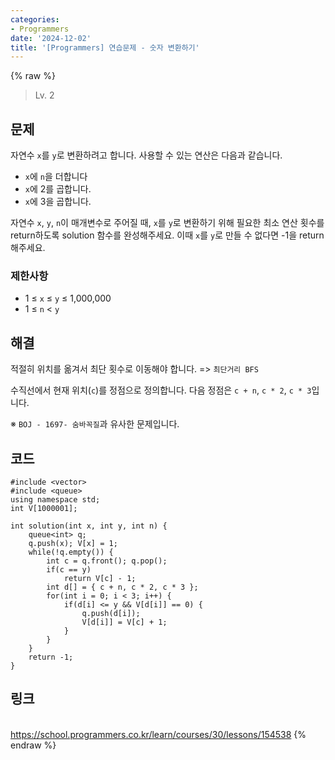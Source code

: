 ```yaml
---
categories:
- Programmers
date: '2024-12-02'
title: '[Programmers] 연습문제 - 숫자 변환하기'
---
```


{% raw %}
> Lv. 2<br>

## 문제
자연수  `x`를  `y`로 변환하려고 합니다. 사용할 수 있는 연산은 다음과 같습니다.
-   `x`에  `n`을 더합니다
-   `x`에 2를 곱합니다.
-   `x`에 3을 곱합니다.

자연수  `x`,  `y`,  `n`이 매개변수로 주어질 때,  `x`를  `y`로 변환하기 위해 필요한 최소 연산 횟수를 return하도록 solution 함수를 완성해주세요. 이때  `x`를  `y`로 만들 수 없다면 -1을 return 해주세요.

### 제한사항
-   1 ≤ `x`  ≤  `y` ≤ 1,000,000
-   1 ≤  `n`  <  `y`

## 해결
적절히 위치를 옮겨서 최단 횟수로 이동해야 합니다. => `최단거리 BFS`

수직선에서 현재 위치(`c`)를 정점으로 정의합니다. 다음 정점은 `c + n`, `c * 2`, `c * 3`입니다.

※ `BOJ - 1697- 숨바꼭질`과 유사한 문제입니다.

## 코드
```
#include <vector>
#include <queue>
using namespace std;
int V[1000001];

int solution(int x, int y, int n) {
    queue<int> q;
    q.push(x); V[x] = 1;
    while(!q.empty()) {
        int c = q.front(); q.pop();
        if(c == y)
            return V[c] - 1;
        int d[] = { c + n, c * 2, c * 3 };
        for(int i = 0; i < 3; i++) {
            if(d[i] <= y && V[d[i]] == 0) {
                q.push(d[i]);
                V[d[i]] = V[c] + 1;
            }
        }
    }
    return -1;
}
```

## 링크
<br>https://school.programmers.co.kr/learn/courses/30/lessons/154538
{% endraw %}